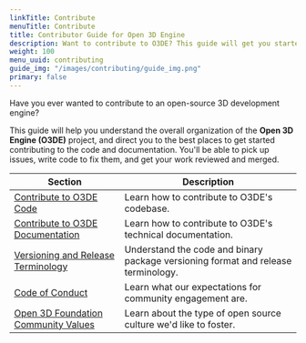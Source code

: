 ```yaml
---
linkTitle: Contribute
menuTitle: Contribute
title: Contributor Guide for Open 3D Engine
description: Want to contribute to O3DE? This guide will get you started with code and documentation contributions.
weight: 100
menu_uuid: contributing
guide_img: "/images/contributing/guide_img.png"
primary: false
---
```


Have you ever wanted to contribute to an open-source 3D development engine?

This guide will help you understand the overall organization of the **Open 3D Engine (O3DE)** project, and direct you to the best places to get started contributing to the code and documentation. You'll be able to pick up issues, write code to fix them, and get your work reviewed and merged.

|  Section                          | Description                                    |
|-----------------------------------|------------------------------------------------|
| [Contribute to O3DE Code](to-code/overview/) | Learn how to contribute to O3DE's codebase.  |
| [Contribute to O3DE Documentation](to-docs/overview/) | Learn how to contribute to O3DE's technical documentation. |
| [Versioning and Release Terminology](release-versioning-and-terms) | Understand the code and binary package versioning format and release terminology. |
| [Code of Conduct](code-of-conduct) | Learn what our expectations for community engagement are. |
| [Open 3D Foundation Community Values](https://github.com/o3de/community/blob/main/values.md) | Learn about the type of open source culture we'd like to foster. |
